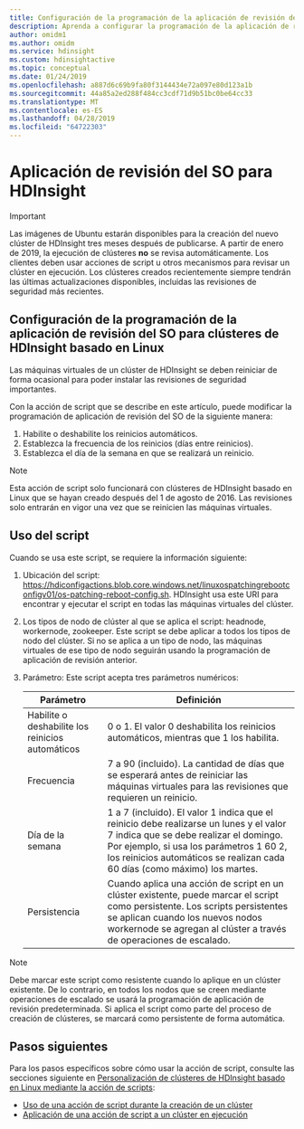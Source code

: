 ```yaml
---
title: Configuración de la programación de la aplicación de revisión del SO para clústeres de HDInsight basado en Linux para Azure
description: Aprenda a configurar la programación de la aplicación de revisión del SO para clústeres de HDInsight basado en Linux.
author: omidm1
ms.author: omidm
ms.service: hdinsight
ms.custom: hdinsightactive
ms.topic: conceptual
ms.date: 01/24/2019
ms.openlocfilehash: a887d6c69b9fa80f3144434e72a097e80d123a1b
ms.sourcegitcommit: 44a85a2ed288f484cc3cdf71d9b51bc0be64cc33
ms.translationtype: MT
ms.contentlocale: es-ES
ms.lasthandoff: 04/28/2019
ms.locfileid: "64722303"
---
```

# <a name="os-patching-for-hdinsight"></a>Aplicación de revisión del SO para HDInsight 

> [!IMPORTANT]
> Las imágenes de Ubuntu estarán disponibles para la creación del nuevo clúster de HDInsight tres meses después de publicarse. A partir de enero de 2019, la ejecución de clústeres **no** se revisa automáticamente. Los clientes deben usar acciones de script u otros mecanismos para revisar un clúster en ejecución. Los clústeres creados recientemente siempre tendrán las últimas actualizaciones disponibles, incluidas las revisiones de seguridad más recientes.

## <a name="how-to-configure-the-os-patching-schedule-for-linux-based-hdinsight-clusters"></a>Configuración de la programación de la aplicación de revisión del SO para clústeres de HDInsight basado en Linux
Las máquinas virtuales de un clúster de HDInsight se deben reiniciar de forma ocasional para poder instalar las revisiones de seguridad importantes. 

Con la acción de script que se describe en este artículo, puede modificar la programación de aplicación de revisión del SO de la siguiente manera:
1. Habilite o deshabilite los reinicios automáticos.
2. Establezca la frecuencia de los reinicios (días entre reinicios).
3. Establezca el día de la semana en que se realizará un reinicio.

> [!NOTE]  
> Esta acción de script solo funcionará con clústeres de HDInsight basado en Linux que se hayan creado después del 1 de agosto de 2016. Las revisiones solo entrarán en vigor una vez que se reinicien las máquinas virtuales. 

## <a name="how-to-use-the-script"></a>Uso del script 

Cuando se usa este script, se requiere la información siguiente:
1. Ubicación del script: https://hdiconfigactions.blob.core.windows.net/linuxospatchingrebootconfigv01/os-patching-reboot-config.sh.  HDInsight usa este URI para encontrar y ejecutar el script en todas las máquinas virtuales del clúster.
  
2. Los tipos de nodo de clúster al que se aplica el script: headnode, workernode, zookeeper. Este script se debe aplicar a todos los tipos de nodo del clúster. Si no se aplica a un tipo de nodo, las máquinas virtuales de ese tipo de nodo seguirán usando la programación de aplicación de revisión anterior.


3.  Parámetro: Este script acepta tres parámetros numéricos:

    | Parámetro | Definición |
    | --- | --- |
    | Habilite o deshabilite los reinicios automáticos |0 o 1. El valor 0 deshabilita los reinicios automáticos, mientras que 1 los habilita. |
    | Frecuencia |7 a 90 (incluido). La cantidad de días que se esperará antes de reiniciar las máquinas virtuales para las revisiones que requieren un reinicio. |
    | Día de la semana |1 a 7 (incluido). El valor 1 indica que el reinicio debe realizarse un lunes y el valor 7 indica que se debe realizar el domingo. Por ejemplo, si usa los parámetros 1 60 2, los reinicios automáticos se realizan cada 60 días (como máximo) los martes. |
    | Persistencia |Cuando aplica una acción de script en un clúster existente, puede marcar el script como persistente. Los scripts persistentes se aplican cuando los nuevos nodos workernode se agregan al clúster a través de operaciones de escalado. |

> [!NOTE]  
> Debe marcar este script como resistente cuando lo aplique en un clúster existente. De lo contrario, en todos los nodos que se creen mediante operaciones de escalado se usará la programación de aplicación de revisión predeterminada.  Si aplica el script como parte del proceso de creación de clústeres, se marcará como persistente de forma automática.

## <a name="next-steps"></a>Pasos siguientes

Para los pasos específicos sobre cómo usar la acción de script, consulte las secciones siguiente en [Personalización de clústeres de HDInsight basado en Linux mediante la acción de scripts](hdinsight-hadoop-customize-cluster-linux.md):

* [Uso de una acción de script durante la creación de un clúster](hdinsight-hadoop-customize-cluster-linux.md#use-a-script-action-during-cluster-creation)
* [Aplicación de una acción de script a un clúster en ejecución](hdinsight-hadoop-customize-cluster-linux.md#apply-a-script-action-to-a-running-cluster)
